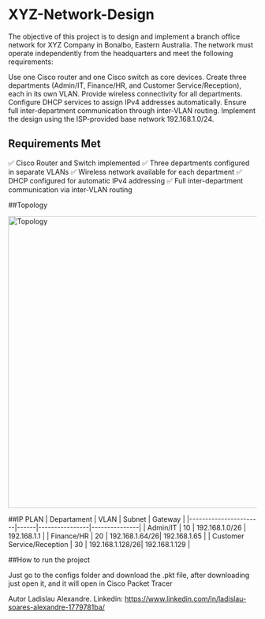 # XYZ-Network-Design

The objective of this project is to design and implement a branch office network for XYZ Company in Bonalbo, Eastern Australia. The network must operate independently from the headquarters and meet the following requirements:

Use one Cisco router and one Cisco switch as core devices.
Create three departments (Admin/IT, Finance/HR, and Customer Service/Reception), each in its own VLAN.
Provide wireless connectivity for all departments.
Configure DHCP services to assign IPv4 addresses automatically.
Ensure full inter-department communication through inter-VLAN routing.
Implement the design using the ISP-provided base network 192.168.1.0/24.

## Requirements Met

✅ Cisco Router and Switch implemented
✅ Three departments configured in separate VLANs
✅ Wireless network available for each department
✅ DHCP configured for automatic IPv4 addressing
✅ Full inter-department communication via inter-VLAN routing

##Topology 

<img width="830" height="591" alt="Topology" src="https://github.com/user-attachments/assets/8cc30a92-af90-4ced-83f1-8fb3e64e2fd3" />

##IP PLAN
| Departament           | VLAN | Subnet       | Gateway       |
|-----------------------|------|----------------|---------------|
| Admin/IT              | 10   | 192.168.1.0/26 | 192.168.1.1   |
| Finance/HR            | 20   | 192.168.1.64/26| 192.168.1.65  |
| Customer Service/Reception | 30   | 192.168.1.128/26| 192.168.1.129 |

##How to run the project

Just go to the configs folder and download the .pkt file, after downloading just open it, and it will open in Cisco Packet Tracer

Autor
Ladislau Alexandre. Linkedin: https://www.linkedin.com/in/ladislau-soares-alexandre-1779781ba/


